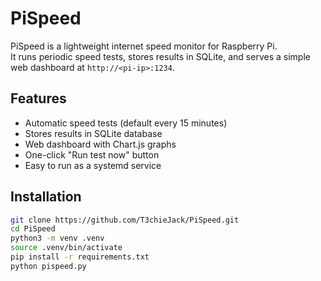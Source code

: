 # PiSpeed

PiSpeed is a lightweight internet speed monitor for Raspberry Pi.  
It runs periodic speed tests, stores results in SQLite, and serves a simple web dashboard at `http://<pi-ip>:1234`.

## Features
- Automatic speed tests (default every 15 minutes)
- Stores results in SQLite database
- Web dashboard with Chart.js graphs
- One-click "Run test now" button
- Easy to run as a systemd service

## Installation
```bash
git clone https://github.com/T3chieJack/PiSpeed.git
cd PiSpeed
python3 -m venv .venv
source .venv/bin/activate
pip install -r requirements.txt
python pispeed.py

